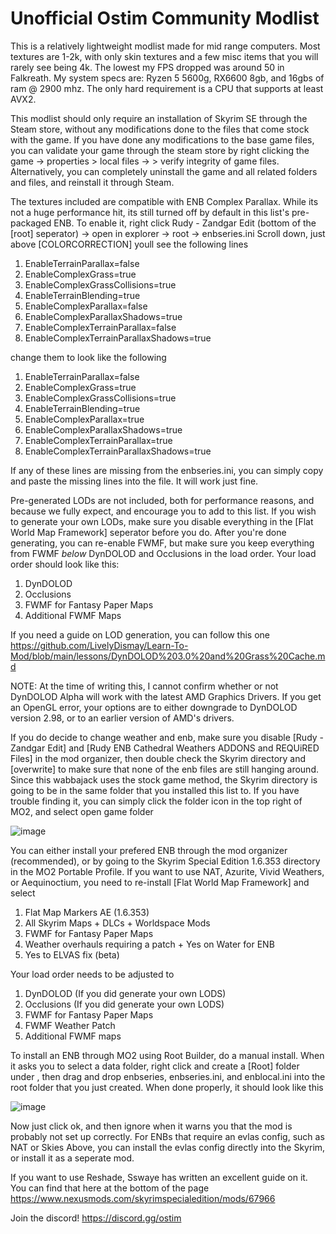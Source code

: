 # Unofficial Ostim Community Modlist

This is a relatively lightweight modlist made for mid range computers. Most textures are 1-2k, with only skin textures and a few misc items that you will rarely see being 4k. The lowest my FPS dropped was around 50 in Falkreath. My system specs are: Ryzen 5 5600g, RX6600 8gb, and 16gbs of ram @ 2900 mhz. The only hard requirement is a CPU that supports at least AVX2.

This modlist should only require an installation of Skyrim SE through the Steam store, without any modifications done to the files that come stock with the game. If you have done any modifications to the base game files, you can validate your game through the steam store by right clicking the game -> properties > local files -> > verify integrity of game files. Alternatively, you can completely uninstall the game and all related folders and files, and reinstall it through Steam. 

The textures included are compatible with ENB Complex Parallax. While its not a huge performance hit, its still turned off by default in this list's pre-packaged ENB. To enable it, right click Rudy - Zandgar Edit (bottom of the [root] seperator) -> open in explorer -> root -> enbseries.ini
Scroll down, just above [COLORCORRECTION] youll see the following lines

 1. EnableTerrainParallax=false
 2. EnableComplexGrass=true
 3. EnableComplexGrassCollisions=true
 4. EnableTerrainBlending=true
 5. EnableComplexParallax=false
 6. EnableComplexParallaxShadows=true
 7. EnableComplexTerrainParallax=false
 8. EnableComplexTerrainParallaxShadows=true

change them to look like the following

 1. EnableTerrainParallax=false
 2. EnableComplexGrass=true
 3. EnableComplexGrassCollisions=true
 4. EnableTerrainBlending=true
 5. EnableComplexParallax=true
 6. EnableComplexParallaxShadows=true
 7. EnableComplexTerrainParallax=true
 8. EnableComplexTerrainParallaxShadows=true
 
 If any of these lines are missing from the enbseries.ini, you can simply copy and paste the missing lines into the file. It will work just fine.

Pre-generated LODs are not included, both for performance reasons, and because we fully expect, and encourage you to add to this list. If you wish to generate your own LODs, make sure you disable everything in the [Flat World Map Framework] seperator before you do. After you're done generating, you can re-enable FWMF, but make sure you keep everything from FWMF *below* DynDOLOD and Occlusions in the load order. Your load order should look like this:

1. DynDOLOD
2. Occlusions
3. FWMF for Fantasy Paper Maps
4. Additional FWMF Maps

If you need a guide on LOD generation, you can follow this one https://github.com/LivelyDismay/Learn-To-Mod/blob/main/lessons/DynDOLOD%203.0%20and%20Grass%20Cache.md

NOTE: At the time of writing this, I cannot confirm whether or not DynDOLOD Alpha will work with the latest AMD Graphics Drivers. If you get an OpenGL error, your options are to either downgrade to DynDOLOD version 2.98, or to an earlier version of AMD's drivers.

If you do decide to change weather and enb, make sure you disable [Rudy - Zandgar Edit] and [Rudy ENB Cathedral Weathers ADDONS and REQUiRED Files] in the mod organizer, then double check the Skyrim directory and [overwrite] to make sure that none of the enb files are still hanging around. Since this wabbajack uses the stock game method, the Skyrim directory is going to be in the same folder that you installed this list to. If you have trouble finding it, you can simply click the folder icon in the top right of MO2, and select open game folder

![image](https://user-images.githubusercontent.com/122011472/218272132-feec8b12-a456-43a8-be7b-7a4d495b3b1f.png)

You can either install your prefered ENB through the mod organizer (recommended), or by going to the Skyrim Special Edition 1.6.353 directory in the MO2 Portable Profile. If you want to use NAT, Azurite, Vivid Weathers, or Aequinoctium, you need to re-install [Flat World Map Framework] and select

1. Flat Map Markers AE (1.6.353)
2. All Skyrim Maps + DLCs + Worldspace Mods
3. FWMF for Fantasy Paper Maps
4. Weather overhauls requiring a patch + Yes on Water for ENB
5. Yes to ELVAS fix (beta)

Your load order needs to be adjusted to 

1. DynDOLOD (If you did generate your own LODS)
2. Occlusions (If you did generate your own LODS)
3. FWMF for Fantasy Paper Maps
4. FWMF Weather Patch
5. Additional FWMF maps

To install an ENB through MO2 using Root Builder, do a manual install. When it asks you to select a data folder, right click and create a [Root] folder under <data>, then drag and drop enbseries, enbseries.ini, and enblocal.ini into the root folder that you just created. When done properly, it should look like this

![image](https://user-images.githubusercontent.com/122011472/218272401-8c469a5b-b246-4b13-929e-8e06fc7710d0.png)

Now just click ok, and then ignore when it warns you that the mod is probably not set up correctly.
For ENBs that require an evlas config, such as NAT or Skies Above, you can install the evlas config directly into the Skyrim, or install it as a seperate mod.

If you want to use Reshade, Sswaye has written an excellent guide on it. You can find that here at the bottom of the page https://www.nexusmods.com/skyrimspecialedition/mods/67966

Join the discord! https://discord.gg/ostim

